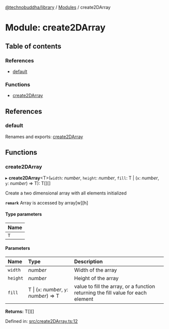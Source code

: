 [@technobuddha/library](../../README.md) / [Modules](../Modules.md) / create2DArray

# Module: create2DArray

## Table of contents

### References

- [default](create2darray.md#default)

### Functions

- [create2DArray](create2darray.md#create2darray)

## References

### default

Renames and exports: [create2DArray](create2darray.md#create2darray)

## Functions

### create2DArray

▸ **create2DArray**<T\>(`width`: *number*, `height`: *number*, `fill`: T \| (`x`: *number*, `y`: *number*) => T): T[][]

Create a two dimensional array with all elements initialized

**`remark`** Array is accessed by array[w][h]

#### Type parameters

| Name |
| :------ |
| `T` |

#### Parameters

| Name | Type | Description |
| :------ | :------ | :------ |
| `width` | *number* | Width of the array |
| `height` | *number* | Height of the array |
| `fill` | T \| (`x`: *number*, `y`: *number*) => T | value to fill the array, or a function returning the fill value for each element |

**Returns:** T[][]

Defined in: [src/create2DArray.ts:12](https://github.com/technobuddha/hill.software/blob/693f679/packages/library/src/create2DArray.ts#L12)
